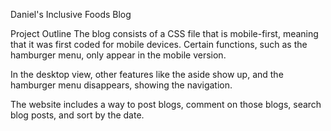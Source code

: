 Daniel's Inclusive Foods Blog

Project Outline
The blog consists of a CSS file that is mobile-first, meaning that it was first coded for mobile devices. Certain functions, such as the hamburger menu, only appear in the mobile version.

In the desktop view, other features like the aside show up, and the hamburger menu disappears, showing the navigation.

The website includes a way to post blogs, comment on those blogs, search blog posts, and sort by the date.